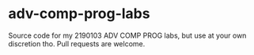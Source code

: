 # adv-comp-prog-labs

Source code for my 2190103 ADV COMP PROG labs, but use at your own discretion tho. Pull requests are welcome.

